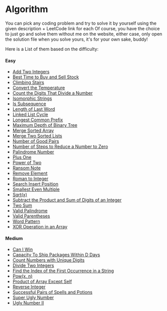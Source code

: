 # Algorithm

You can pick any coding problem and try to solve it by yourself using the given description + LeetCode link for each
Of course, you have the choice to just go and solve them without me on the website, either case, only open the solution file when you solve yours, it's for your own sake, buddy!

Here is a List of them based on the difficulty:

<div>
    <div>
        <h4>Easy</h4>
        <ul>
            <li><a href="https://github.com/alirabah93/Algorithm/tree/master/LeetCode/Easy/AddTwoIntegers">Add Two Integers</a></li>
            <li><a href="https://github.com/alirabah93/Algorithm/tree/master/LeetCode/Easy/BestTimeToBuyAndSellStock">Best Time to Buy and Sell Stock</a></li>
            <li><a href="https://github.com/alirabah93/Algorithm/tree/master/LeetCode/Easy/ClimbingStairs">Climbing Stairs</a></li>
            <li><a href="https://github.com/alirabah93/Algorithm/tree/master/LeetCode/Easy/ConvertTheTemperature">Convert the Temperature</a></li>
            <li><a href="https://github.com/alirabah93/Algorithm/tree/master/LeetCode/Easy/CountTheDigitsThatDivideANumber">Count the Digits That Divide a Number</a></li>
            <li><a href="">Isomorphic Strings</a></li>
            <li><a href="">Is Subsequence</a></li>
            <li><a href="https://github.com/alirabah93/Algorithm/tree/master/LeetCode/Easy/LengthOfLastWord">Length of Last Word</a></li>
            <li><a href="file:///LeetCode/Easy/LinkedListCycle">Linked List Cycle</a></li>
            <li><a href="https://github.com/alirabah93/Algorithm/tree/master/LeetCode/Easy/LongestCommonPrefix">Longest Common Prefix</a></li>
            <li><a href="">Maximum Depth of Binary Tree</a></li>
            <li><a href="">Merge Sorted Array</a></li>
            <li><a href="">Merge Two Sorted Lists</a></li>
            <li><a href="https://github.com/alirabah93/Algorithm/tree/master/LeetCode/Easy/NumberOfGoodPairs">Number of Good Pairs</a></li>
            <li><a href="https://github.com/alirabah93/Algorithm/tree/master/LeetCode/Easy/NumberOfStepsToReduceANumberToZero">Number of Steps to Reduce a Number to Zero</a></li>
            <li><a href="https://github.com/alirabah93/Algorithm/tree/master/LeetCode/Easy/PalindromeNumber">Palindrome Number</a></li>
            <li><a href="https://github.com/alirabah93/Algorithm/tree/master/LeetCode/Easy/PlusOne">Plus One</a></li>
            <li><a href="https://github.com/alirabah93/Algorithm/tree/master/LeetCode/Easy/PowerOfTwo">Power of Two</a></li>
            <li><a href="">Ransom Note</a></li>
            <li><a href="https://github.com/alirabah93/Algorithm/tree/master/LeetCode/Easy/RemoveElement">Remove Element</a></li>
            <li><a href="https://github.com/alirabah93/Algorithm/tree/master/LeetCode/Easy/RomanToInteger">Roman to Integer</a></li>
            <li><a href="https://github.com/alirabah93/Algorithm/tree/master/LeetCode/Easy/SearchInsertPosition">Search Insert Position</a></li>
            <li><a href="https://github.com/alirabah93/Algorithm/tree/master/LeetCode/Easy/SmallestEvenMultiple">Smallest Even Multiple</a></li>
            <li><a href="https://github.com/alirabah93/Algorithm/tree/master/LeetCode/Easy/Sqrt(x)">Sqrt(x)</a></li>
            <li><a href="https://github.com/alirabah93/Algorithm/tree/master/LeetCode/Easy/SubtractTheProductAndSumOfDigitsOfAnInteger">Subtract the Product and Sum of Digits of an Integer</a></li>
            <li><a href="https://github.com/alirabah93/Algorithm/tree/master/LeetCode/Easy/TwoSum">Two Sum</a></li>
            <li><a href="">Valid Palindrome</a></li>
            <li><a href="https://github.com/alirabah93/Algorithm/tree/master/LeetCode/Easy/ValidParentheses">Valid Parentheses</a></li>
            <li><a href="">Word Pattern</a></li>
            <li><a href="https://github.com/alirabah93/Algorithm/tree/master/LeetCode/Easy/XOROperationInAnArray">XOR Operation in an Array</a></li>
        </ul>
    </div>
    <div>
        <h4>Medium</h4>
        <ul>
            <li><a href="https://github.com/alirabah93/Algorithm/tree/master/LeetCode/Medium/CanIWin">Can I Win</a></li>
            <li><a href="https://github.com/alirabah93/Algorithm/tree/master/LeetCode/Medium/CapacityToShipPackagesWithinDDays">Capacity To Ship Packages Within D Days</a></li>
            <li><a href="https://github.com/alirabah93/Algorithm/tree/master/LeetCode/Medium/CountNumbersWithUniqueDigits">Count Numbers with Unique Digits</a></li>
            <li><a href="https://github.com/alirabah93/Algorithm/tree/master/LeetCode/Medium/DivideTwoIntegers">Divide Two Integers</a></li>
            <li><a href="https://github.com/alirabah93/Algorithm/tree/master/LeetCode/Medium/FindTheIndexOfTheFirstOccurrenceInAString">Find the Index of the First Occurrence in a String</a></li>
            <li><a href="https://github.com/alirabah93/Algorithm/tree/master/LeetCode/Medium/Pow(x%2C%20n)">Pow(x, n)</a></li>
            <li><a href="https://github.com/alirabah93/Algorithm/tree/master/LeetCode/Medium/ProductOfArrayExceptSelf">Product of Array Except Self</a></li>
            <li><a href="https://github.com/alirabah93/Algorithm/tree/master/LeetCode/Medium/ReverseInteger">Reverse Integer</a></li>
            <li><a href="https://github.com/alirabah93/Algorithm/tree/master/LeetCode/Medium/SuccessfulPairsOfSpellsAndPotions">Successful Pairs of Spells and Potions</a></li>
            <li><a href="https://github.com/alirabah93/Algorithm/tree/master/LeetCode/Medium/SuperUglyNumber">Super Ugly Number</a></li>
            <li><a href="https://github.com/alirabah93/Algorithm/tree/master/LeetCode/Medium/UglyNumberII">Ugly Number II</a></li>
        </ul>
    </div>
</div>
